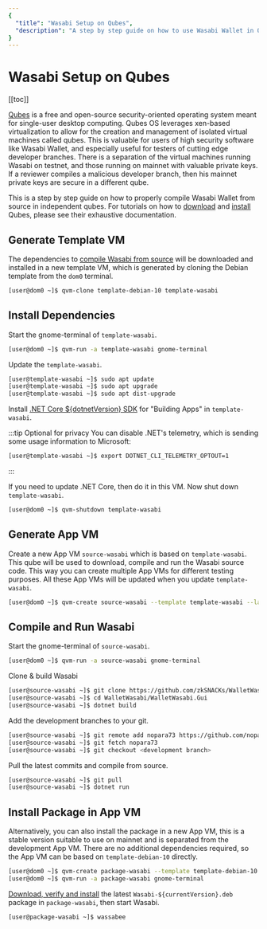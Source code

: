 ```yaml
---
{
  "title": "Wasabi Setup on Qubes",
  "description": "A step by step guide on how to use Wasabi Wallet in Qubes OS. This is the Wasabi documentation, an archive of knowledge about the open-source, non-custodial and privacy-focused Bitcoin wallet for desktop."
}
---
```


# Wasabi Setup on Qubes

[[toc]]

[Qubes](https://qubes-os.org/) is a free and open-source security-oriented operating system meant for single-user desktop computing.
Qubes OS leverages xen-based virtualization to allow for the creation and management of isolated virtual machines called qubes.
This is valuable for users of high security software like Wasabi Wallet, and especially useful for testers of cutting edge developer branches.
There is a separation of the virtual machines running Wasabi on testnet, and those running on mainnet with valuable private keys.
If a reviewer compiles a malicious developer branch, then his mainnet private keys are secure in a different qube.

This is a step by step guide on how to properly compile Wasabi Wallet from source in independent qubes.
For tutorials on how to [download](https://www.qubes-os.org/downloads/) and [install](https://www.qubes-os.org/doc/installation-guide/) Qubes, please see their exhaustive documentation.

## Generate Template VM

The dependencies to [compile Wasabi from source](/using-wasabi/BuildSource.md) will be downloaded and installed in a new template VM, which is generated by cloning the Debian template from the `dom0` terminal.

```sh
[user@dom0 ~]$ qvm-clone template-debian-10 template-wasabi
```

## Install Dependencies

Start the gnome-terminal of `template-wasabi`.

```sh
[user@dom0 ~]$ qvm-run -a template-wasabi gnome-terminal
```

Update the `template-wasabi`.

```sh
[user@template-wasabi ~]$ sudo apt update
[user@template-wasabi ~]$ sudo apt upgrade
[user@template-wasabi ~]$ sudo apt dist-upgrade
```

Install [.NET Core ${dotnetVersion} SDK](https://www.microsoft.com/net/download) for "Building Apps" in `template-wasabi`.

:::tip Optional for privacy
You can disable .NET's telemetry, which is sending some usage information to Microsoft:

```sh
[user@template-wasabi ~]$ export DOTNET_CLI_TELEMETRY_OPTOUT=1
```
:::

If you need to update .NET Core, then do it in this VM.
Now shut down `template-wasabi`.

```sh
[user@dom0 ~]$ qvm-shutdown template-wasabi
```

## Generate App VM

Create a new App VM `source-wasabi` which is based on `template-wasabi`.
This qube will be used to download, compile and run the Wasabi source code.
This way you can create multiple App VMs for different testing purposes.
All these App VMs will be updated when you update `template-wasabi`.

```sh
[user@dom0 ~]$ qvm-create source-wasabi --template template-wasabi --label red
```

## Compile and Run Wasabi

Start the gnome-terminal of `source-wasabi`.

```sh
[user@dom0 ~]$ qvm-run -a source-wasabi gnome-terminal
```

Clone & build Wasabi

```sh
[user@source-wasabi ~]$ git clone https://github.com/zkSNACKs/WalletWasabi.git
[user@source-wasabi ~]$ cd WalletWasabi/WalletWasabi.Gui
[user@source-wasabi ~]$ dotnet build
```

Add the development branches to your git.

```sh
[user@source-wasabi ~]$ git remote add nopara73 https://github.com/nopara73/WalletWasabi
[user@source-wasabi ~]$ git fetch nopara73
[user@source-wasabi ~]$ git checkout <development branch>
```

Pull the latest commits and compile from source.

```sh
[user@source-wasabi ~]$ git pull
[user@source-wasabi ~]$ dotnet run
```

## Install Package in App VM

Alternatively, you can also install the package in a new App VM, this is a stable version suitable to use on mainnet and is separated from the development App VM.
There are no additional dependencies required, so the App VM can be based on `template-debian-10` directly.

```sh
[user@dom0 ~]$ qvm-create package-wasabi --template template-debian-10 --label red
[user@dom0 ~]$ qvm-run -a package-wasabi gnome-terminal
```

[Download, verify and install](/using-wasabi/InstallPackage.md#debian-and-ubuntu) the latest `Wasabi-${currentVersion}.deb` package in `package-wasabi`, then start Wasabi.

```sh
[user@package-wasabi ~]$ wassabee
```
